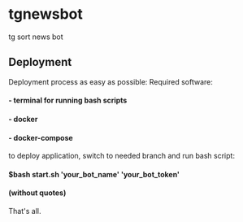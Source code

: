 # tgnewsbot
tg sort news bot


## Deployment
Deployment process as easy as possible:
Required software:

#### -  terminal for running bash scripts
#### -  docker
#### -  docker-compose

to deploy application, switch to needed branch and run bash script:
#### $bash start.sh 'your_bot_name' 'your_bot_token' 
#### (without quotes)
That's all.


